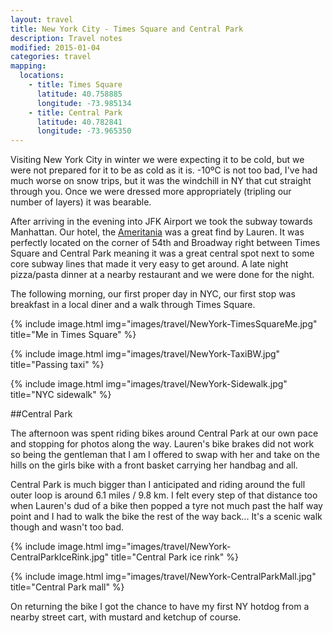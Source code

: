 ```yaml
---
layout: travel
title: New York City - Times Square and Central Park
description: Travel notes
modified: 2015-01-04
categories: travel
mapping:
  locations:
    - title: Times Square
      latitude: 40.758885
      longitude: -73.985134
    - title: Central Park
      latitude: 40.782841
      longitude: -73.965350
---
```


Visiting New York City in winter we were expecting it to be cold, but we were not prepared for it to be as cold as it is. -10ºC is not too bad, I've had much worse on snow trips, but it was the windchill in NY that cut straight through you. Once we were dressed more appropriately (tripling our number of layers) it was bearable.

After arriving in the evening into JFK Airport we took the subway towards Manhattan. Our hotel, the [Ameritania](http://www.ameritanianyc.com) was a great find by Lauren. It was perfectly located on the corner of 54th and Broadway right between Times Square and Central Park meaning it was a great central spot next to some core subway lines that made it very easy to get around. A late night pizza/pasta dinner at a nearby restaurant and we were done for the night.

The following morning, our first proper day in NYC, our first stop was breakfast in a local diner and a walk through Times Square.

{% include image.html img="images/travel/NewYork-TimesSquareMe.jpg" title="Me in Times Square" %}

{% include image.html img="images/travel/NewYork-TaxiBW.jpg" title="Passing taxi" %}

{% include image.html img="images/travel/NewYork-Sidewalk.jpg" title="NYC sidewalk" %}

##Central Park

The afternoon was spent riding bikes around Central Park at our own pace and stopping for photos along the way. Lauren's bike brakes did not work so being the gentleman that I am I offered to swap with her and take on the hills on the girls bike with a front basket carrying her handbag and all. 

Central Park is much bigger than I anticipated and riding around the full outer loop is around 6.1 miles / 9.8 km. I felt every step of that distance too when Lauren's dud of a bike then popped a tyre not much past the half way point and I had to walk the bike the rest of the way back... It's a scenic walk though and wasn't too bad.

{% include image.html img="images/travel/NewYork-CentralParkIceRink.jpg" title="Central Park ice rink" %}

{% include image.html img="images/travel/NewYork-CentralParkMall.jpg" title="Central Park mall" %}

On returning the bike I got the chance to have my first NY hotdog from a nearby street cart, with mustard and ketchup of course.